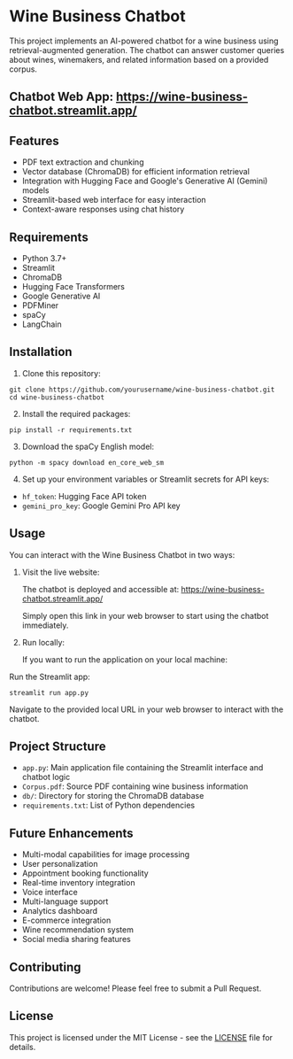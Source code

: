 # Wine Business Chatbot

This project implements an AI-powered chatbot for a wine business using retrieval-augmented generation. The chatbot can answer customer queries about wines, winemakers, and related information based on a provided corpus. 

## Chatbot Web App: https://wine-business-chatbot.streamlit.app/

## Features

- PDF text extraction and chunking
- Vector database (ChromaDB) for efficient information retrieval
- Integration with Hugging Face and Google's Generative AI (Gemini) models
- Streamlit-based web interface for easy interaction
- Context-aware responses using chat history

## Requirements

- Python 3.7+
- Streamlit
- ChromaDB
- Hugging Face Transformers
- Google Generative AI
- PDFMiner
- spaCy
- LangChain

## Installation

1. Clone this repository:
```
git clone https://github.com/yourusername/wine-business-chatbot.git
cd wine-business-chatbot
```

2. Install the required packages:
```
pip install -r requirements.txt
```

3. Download the spaCy English model:
```
python -m spacy download en_core_web_sm
```

4. Set up your environment variables or Streamlit secrets for API keys:
- `hf_token`: Hugging Face API token
- `gemini_pro_key`: Google Gemini Pro API key

## Usage

You can interact with the Wine Business Chatbot in two ways:

1. Visit the live website:
   
   The chatbot is deployed and accessible at: https://wine-business-chatbot.streamlit.app/
   
   Simply open this link in your web browser to start using the chatbot immediately.

2. Run locally:

   If you want to run the application on your local machine:

Run the Streamlit app:
```
streamlit run app.py
```

Navigate to the provided local URL in your web browser to interact with the chatbot.

## Project Structure

- `app.py`: Main application file containing the Streamlit interface and chatbot logic
- `Corpus.pdf`: Source PDF containing wine business information
- `db/`: Directory for storing the ChromaDB database
- `requirements.txt`: List of Python dependencies

## Future Enhancements

- Multi-modal capabilities for image processing
- User personalization
- Appointment booking functionality
- Real-time inventory integration
- Voice interface
- Multi-language support
- Analytics dashboard
- E-commerce integration
- Wine recommendation system
- Social media sharing features

## Contributing

Contributions are welcome! Please feel free to submit a Pull Request.

## License

This project is licensed under the MIT License - see the [LICENSE](LICENSE) file for details.
